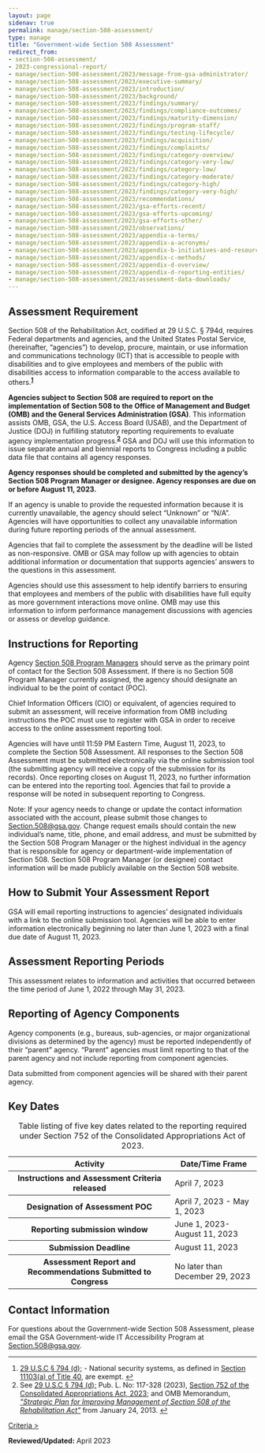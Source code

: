```yaml
---
layout: page
sidenav: true
permalink: manage/section-508-assessment/
type: manage
title: "Government-wide Section 508 Assessment"
redirect_from:
- section-508-assessment/
- 2023-congressional-report/
- manage/section-508-assessment/2023/message-from-gsa-administrator/
- manage/section-508-assessment/2023/executive-summary/
- manage/section-508-assessment/2023/introduction/
- manage/section-508-assessment/2023/background/
- manage/section-508-assessment/2023/findings/summary/
- manage/section-508-assessment/2023/findings/compliance-outcomes/
- manage/section-508-assessment/2023/findings/maturity-dimension/
- manage/section-508-assessment/2023/findings/program-staff/
- manage/section-508-assessment/2023/findings/testing-lifecycle/
- manage/section-508-assessment/2023/findings/acquisition/
- manage/section-508-assessment/2023/findings/complaints/
- manage/section-508-assessment/2023/findings/category-overview/
- manage/section-508-assessment/2023/findings/category-very-low/
- manage/section-508-assessment/2023/findings/category-low/
- manage/section-508-assessment/2023/findings/category-moderate/
- manage/section-508-assessment/2023/findings/category-high/
- manage/section-508-assessment/2023/findings/category-very-high/
- manage/section-508-assessment/2023/recommendations/
- manage/section-508-assessment/2023/gsa-efforts-recent/
- manage/section-508-assessment/2023/gsa-efforts-upcoming/
- manage/section-508-assessment/2023/gsa-efforts-other/
- manage/section-508-assessment/2023/observations/
- manage/section-508-assessment/2023/appendix-a-terms/
- manage/section-508-assessment/2023/appendix-a-acronyms/
- manage/section-508-assessment/2023/appendix-b-initiatives-and-resources/
- manage/section-508-assessment/2023/appendix-c-methods/
- manage/section-508-assessment/2023/appendix-d-overview/
- manage/section-508-assessment/2023/appendix-d-reporting-entities/
- manage/section-508-assessment/2023/assessment-data-downloads/
---
```


## Assessment Requirement
Section 508 of the Rehabilitation Act, codified at 29 U.S.C. § 794d, requires Federal departments and agencies, and the United States Postal Service, (hereinafter, “agencies”) to develop, procure, maintain, or use information and communications technology (ICT) that is accessible to people with disabilities and to give employees and members of the public with disabilities access to information comparable to the access available to others.<sup><strong><a href="#fn1" id="fr1">1</a></strong></sup>

**Agencies subject to Section 508 are required to report on the implementation of Section 508 to the Office of Management and Budget (OMB) and the General Services Administration (GSA)**. This information assists OMB, GSA, the U.S. Access Board (USAB), and the Department of Justice (DOJ) in fulfilling statutory reporting requirements to evaluate agency implementation progress.<sup><strong><a href="#fn2" id="fr2">2</a></strong></sup> GSA and DOJ will use this information to issue separate annual and biennial reports to Congress including a public data file that contains all agency responses.  

**Agency responses should be completed and submitted by the agency’s Section 508 Program Manager or designee. Agency responses are due on or before August 11, 2023.** 

If an agency is unable to provide the requested information because it is currently unavailable, the agency should select “Unknown” or “N/A”. Agencies will have opportunities to collect any unavailable information during future reporting periods of the annual assessment.

Agencies that fail to complete the assessment by the deadline will be listed as non-responsive. OMB or GSA may follow up with agencies to obtain additional information or documentation that supports agencies’ answers to the questions in this assessment.

Agencies should use this assessment to help identify barriers to ensuring that employees and members of the public with disabilities have full equity as more government interactions move online. OMB may use this information to inform performance management discussions with agencies or assess or develop guidance. 

## Instructions for Reporting
Agency [Section 508 Program Managers][5] should serve as the primary point of contact for the Section 508 Assessment. If there is no Section 508 Program Manager currently assigned, the agency should designate an individual to be the point of contact (POC).  

Chief Information Officers (CIO) or equivalent, of agencies required to submit an assessment, will receive information from OMB including instructions the POC must use to register with GSA in order to receive access to the online assessment reporting tool.  

Agencies will have until 11:59 PM Eastern Time, August 11, 2023, to complete the Section 508 Assessment. All responses to the Section 508 Assessment must be submitted electronically via the online submission tool (the submitting agency will receive a copy of the submission for its records). Once reporting closes on August 11, 2023, no further information can be entered into the reporting tool. Agencies that fail to provide a response will be noted in subsequent reporting to Congress.  

Note: If your agency needs to change or update the contact information associated with the account, please submit those changes to <Section.508@gsa.gov>. Change request emails should contain the new individual’s name, title, phone, and email address, and must be submitted by the Section 508 Program Manager or the highest individual in the agency that is responsible for agency or department-wide implementation of Section 508. Section 508 Program Manager (or designee) contact information will be made publicly available on the Section 508 website.  

## How to Submit Your Assessment Report
GSA will email reporting instructions to agencies’ designated individuals with a link to the online submission tool. Agencies will be able to enter information electronically beginning no later than June 1, 2023 with a final due date of August 11, 2023.

## Assessment Reporting Periods
This assessment relates to information and activities that occurred between the time period of June 1, 2022 through May 31, 2023.

## Reporting of Agency Components 
Agency components (e.g., bureaus, sub-agencies, or major organizational divisions as determined by the agency) must be reported independently of their “parent” agency. “Parent” agencies must limit reporting to that of the parent agency and not include reporting from component agencies. 

Data submitted from component agencies will be shared with their parent agency.

## Key Dates
<table class="usa-table usa-table--borderless">
  <caption>
    Table listing of five key dates related to the reporting required under Section 752 of the Consolidated Appropriations Act of 2023.
  </caption>
  <thead>
    <tr>
      <th scope="col">Activity</th>
      <th scope="col">Date/Time Frame</th>
    </tr>
  </thead>
  <tbody>
    <tr>
      <th scope="row">Instructions and Assessment Criteria released</th>
      <td>April 7, 2023</td>
    </tr>
    <tr>
      <th scope="row">Designation of Assessment POC</th>
      <td>April 7, 2023 - May 1, 2023</td>
    </tr>
    <tr>
      <th scope="row">Reporting submission window</th>
      <td>June 1, 2023- August 11, 2023</td>
    </tr>
    <tr>
      <th scope="row">Submission Deadline</th>
      <td>August 11, 2023</td>
    </tr>
    <tr>
      <th scope="row">Assessment Report and Recommendations Submitted to Congress</th>
      <td>No later than December 29, 2023</td>
    </tr>
  </tbody>
</table>


## Contact Information
For questions about the Government-wide Section 508 Assessment, please email the GSA Government-wide IT Accessibility Program at <Section.508@gsa.gov>.

<hr>

<div>
  <h2 style="position: absolute; clip: rect(0 0 0 0); visibility: hidden; opacity: 0;" id="footnote-label">Footnotes</h2>
  <ol>
    <li id="fn1"><a href="http://www.gpo.gov/fdsys/pkg/USCODE-2011-title29/html/USCODE-2011-title29-chap16-subchapV-sec794d.htm">29 U.S.C § 794 (d);</a> - National security systems, as defined in <a href="https://www.govinfo.gov/content/pkg/USCODE-2011-title40/html/USCODE-2011-title40-subtitleIII-chap111-sec11103.htm">Section 11103(a) of Title 40</a>, are exempt. <a href="#fr1" aria-label="Back to content"> ↩ </a></li>
    <li id="fn2">See <a href="http://www.gpo.gov/fdsys/pkg/USCODE-2011-title29/html/USCODE-2011-title29-chap16-subchapV-sec794d.htm">29 U.S.C § 794 (d);</a> Pub. L. No: 117-328 (2023), <a href="https://www.appropriations.senate.gov/imo/media/doc/JRQ121922.PDF#page=651">Section 752 of the Consolidated Appropriations Act, 2023</a>; and OMB Memorandum, <em><a href="https://obamawhitehouse.archives.gov/sites/default/files/omb/procurement/memo/strategic-plan-508-compliance.pdf">"Strategic Plan for Improving Management of Section 508 of the Rehabilitation Act"</a></em> from January 24, 2013. <a href="#fr2" aria-label="Back to content"> ↩ </a></li>
  </ol>
</div>

<div id="prev-next-section" style="justify-content: space-around;">
    <a class="prev-page" title="Go to Assessment Criteria" href="{{site.baseurl}}/manage/section-508-assessment/criteria-01/"> Criteria > </a>
</div>

**Reviewed/Updated:** April 2023

[1]: http://www.gpo.gov/fdsys/pkg/USCODE-2011-title29/html/USCODE-2011-title29-chap16-subchapV-sec794d.htm
[2]: https://www.govinfo.gov/content/pkg/USCODE-2011-title40/html/USCODE-2011-title40-subtitleIII-chap111-sec11103.htm
[3]: http://www.gpo.gov/fdsys/pkg/USCODE-2011-title29/html/USCODE-2011-title29-chap16-subchapV-sec794d.htm
[4]: https://obamawhitehouse.archives.gov/sites/default/files/omb/procurement/memo/strategic-plan-508-compliance.pdf
[5]: https://www.section508.gov/tools/program-manager-listing/